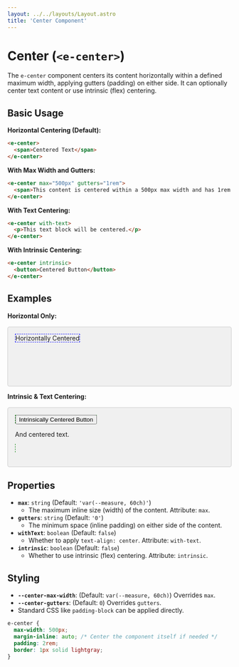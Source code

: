 ```yaml
---
layout: ../../layouts/Layout.astro
title: 'Center Component'
---
```


# Center (`<e-center>`)

The `e-center` component centers its content horizontally within a defined maximum width, applying gutters (padding) on either side. It can optionally center text content or use intrinsic (flex) centering.

## Basic Usage

**Horizontal Centering (Default):**

```html
<e-center>
  <span>Centered Text</span>
</e-center>
```

**With Max Width and Gutters:**

```html
<e-center max="500px" gutters="1rem">
  <span>This content is centered within a 500px max width and has 1rem gutters.</span>
</e-center>
```

**With Text Centering:**

```html
<e-center with-text>
  <p>This text block will be centered.</p>
</e-center>
```

**With Intrinsic Centering:**

```html
<e-center intrinsic>
  <button>Centered Button</button>
</e-center>
```

## Examples

**Horizontal Only:**

<div class="example-container" style="min-height: 100px; border: 1px solid #ccc;">
  <e-center style="border: 1px dashed blue;">
    <span>Horizontally Centered</span>
  </e-center>
</div>

**Intrinsic & Text Centering:**

<div class="example-container" style="min-height: 100px; border: 1px solid #ccc;">
  <e-center intrinsic with-text style="border: 1px dashed green;">
    <button>Intrinsically Centered Button</button>
    <p>And centered text.</p>
  </e-center>
</div>

<style>
.example-container {
  background-color: #f0f0f0;
  padding: 1rem;
  margin-top: 1rem;
  border-radius: 4px;
}
</style>

<script>
</script>

## Properties

*   **`max`**: `string` (Default: `'var(--measure, 60ch)'`)
    *   The maximum inline size (width) of the content. Attribute: `max`.
*   **`gutters`**: `string` (Default: `'0'`)
    *   The minimum space (inline padding) on either side of the content.
*   **`withText`**: `boolean` (Default: `false`)
    *   Whether to apply `text-align: center`. Attribute: `with-text`.
*   **`intrinsic`**: `boolean` (Default: `false`)
    *   Whether to use intrinsic (flex) centering. Attribute: `intrinsic`.

## Styling

*   **`--center-max-width`**: (Default: `var(--measure, 60ch)`) Overrides `max`.
*   **`--center-gutters`**: (Default: `0`) Overrides `gutters`.
*   Standard CSS like `padding-block` can be applied directly.

```css
e-center {
  max-width: 500px;
  margin-inline: auto; /* Center the component itself if needed */
  padding: 2rem;
  border: 1px solid lightgray;
}